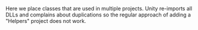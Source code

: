 Here we place classes that are used in multiple projects. Unity re-imports all DLLs and complains about duplications so
the regular approach of adding a "Helpers" project does not work.
